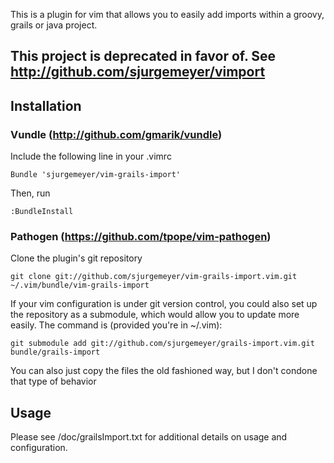This is a plugin for vim that allows you to easily add imports within a groovy, grails or java project.

## This project is deprecated in favor of.  See http://github.com/sjurgemeyer/vimport ##

## Installation ##

### Vundle (http://github.com/gmarik/vundle) ###

Include the following line in your .vimrc

    Bundle 'sjurgemeyer/vim-grails-import'

Then, run

    :BundleInstall


### Pathogen (https://github.com/tpope/vim-pathogen) ###

Clone the plugin's git repository

    git clone git://github.com/sjurgemeyer/vim-grails-import.vim.git ~/.vim/bundle/vim-grails-import

If your vim configuration is under git version control, you could also set up
the repository as a submodule, which would allow you to update more easily.
The command is (provided you're in ~/.vim):

    git submodule add git://github.com/sjurgemeyer/grails-import.vim.git bundle/grails-import

You can also just copy the files the old fashioned way, but I don't condone that type of behavior


## Usage ##
Please see /doc/grailsImport.txt for additional details on usage and configuration.
